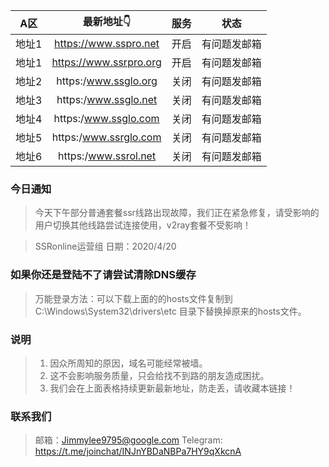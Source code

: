 | A区 | 最新地址👇 | 服务 | 状态 |
| :----: | :----: | :----: | :----: |
| 地址1 | https://www.sspro.net| 开启| 有问题发邮箱 |
| 地址1 | https://www.ssrpro.org| 开启| 有问题发邮箱 |
| 地址2 | https:/www.ssglo.org| 关闭| 有问题发邮箱 | 
| 地址3 | https:/www.ssglo.net| 关闭| 有问题发邮箱 | 
| 地址4 | https:/www.ssglo.com| 关闭| 有问题发邮箱 | 
| 地址5 | https:/www.ssrglo.com| 关闭| 有问题发邮箱 | 
| 地址6 | https:/www.ssrol.net| 关闭| 有问题发邮箱 | 

### 今日通知
> 今天下午部分普通套餐ssr线路出现故障，我们正在紧急修复，请受影响的用户切换其他线路尝试连接使用，v2ray套餐不受影响！

> SSRonline运营组
> 日期：2020/4/20

### 如果你还是登陆不了请尝试清除DNS缓存

> 万能登录方法：可以下载上面的的hosts文件复制到C:\Windows\System32\drivers\etc 目录下替换掉原来的hosts文件。

### 说明

> 1. 因众所周知的原因，域名可能经常被墙。
> 2. 这不会影响服务质量，只会给找不到路的朋友造成困扰。
> 3. 我们会在上面表格持续更新最新地址，防走丢，请收藏本链接！

### 联系我们

> 邮箱：Jimmylee9795@google.com
> Telegram: https://t.me/joinchat/INJnYBDaNBPa7HY9qXkcnA

